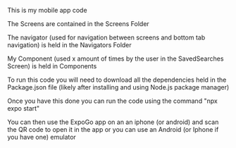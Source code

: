 This is my mobile app code

The Screens are contained in the Screens Folder

The navigator (used for navigation between screens and bottom tab navigation) is held in the Navigators Folder

My Component (used x amount of times by the user in the SavedSearches Screen) is held in Components

To run this code you will need to download all the dependencies held in the Package.json file (likely after installing and using Node.js package manager)

Once you have this done you can run the code using the command "npx expo start"

You can then use the ExpoGo app on an an iphone (or android) and scan the QR code to open it in the app or you can use an Android (or Iphone if you have one) emulator

